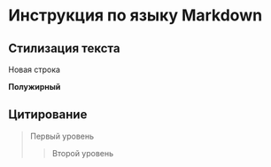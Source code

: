 # Инструкция по языку Markdown

## Стилизация текста

Новая строка

**Полужирный**

## Цитирование

> Первый уровень
>
> > Второй уровень

